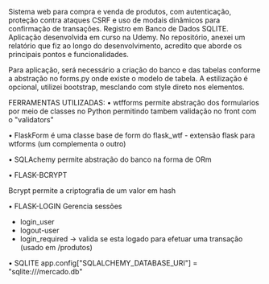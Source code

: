 Sistema web para compra e venda de produtos, com autenticação, proteção contra ataques CSRF e uso de modais dinâmicos para confirmação de transações. Registro em Banco de Dados SQLITE.
Aplicação desenvolvida em curso na Udemy.
No repositório, anexei um relatório que fiz ao longo do desenvolvimento, acredito que aborde os principais pontos e funcionalidades.

Para aplicação, será necessário a criação do banco e das tabelas conforme a abstração no forms.py onde existe o modelo de tabela.
A estilização é opcional, utilizei bootstrap, mesclando com style direto nos elementos. 

FERRAMENTAS UTILIZADAS:
•	wtfforms permite abstração dos formularios por meio de classes no Python permitindo tambem validação no front com o "validators"

•	FlaskForm é uma classe base de form do flask_wtf - extensão flask para wtforms (um complementa o outro)

•	SQLAchemy permite abstração do banco na forma de ORm

•	FLASK-BCRYPT

Bcrypt permite a criptografia de um valor em hash

•	FLASK-LOGIN
	Gerencia sessões
- login_user
- logout-user
- login_required -> valida se esta logado para efetuar uma transação (usado em /produtos)
  
•	SQLITE
app.config["SQLALCHEMY_DATABASE_URI"] = "sqlite:///mercado.db"
